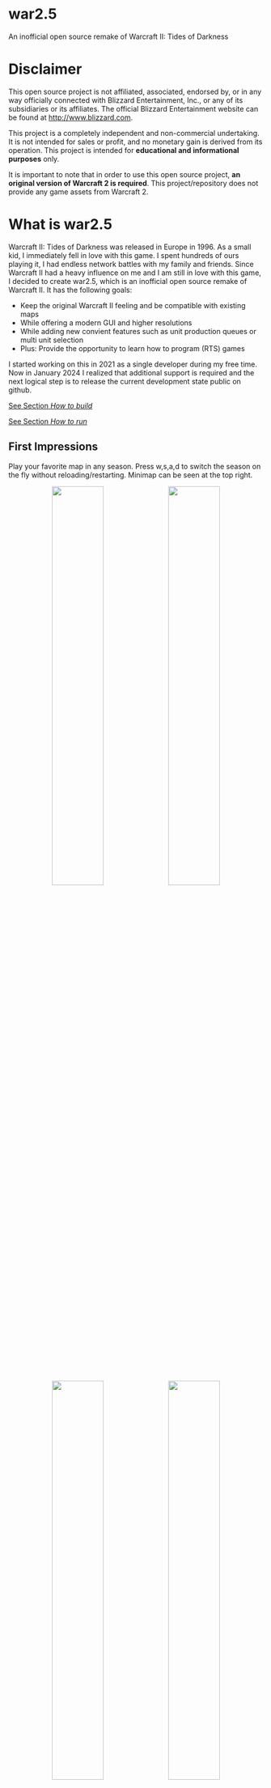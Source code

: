 # war2.5
An inofficial open source remake of Warcraft II: Tides of Darkness

# Disclaimer
This open source project is not affiliated, associated, endorsed by, or in any way officially connected with Blizzard Entertainment, Inc., or any of its subsidiaries or its affiliates. The official Blizzard Entertainment website can be found at http://www.blizzard.com.

This project is a completely independent and non-commercial undertaking. It is not intended for sales or profit, and no monetary gain is derived from its operation. This project is intended for **educational and informational purposes** only.

It is important to note that in order to use this open source project, **an original version of Warcraft 2 is required**. This project/repository does not provide any game assets from Warcraft 2.


# What is war2.5
Warcraft II: Tides of Darkness was released in Europe in 1996. As a small kid, I immediately fell in love with this game. I spent hundreds of ours playing it, I had endless network battles with my family and friends. Since Warcraft II had a heavy influence on me and I am still in love with this game, I decided to create war2.5, which is an inofficial open source remake of Warcraft II. It has the following goals:

- Keep the original Warcraft II feeling and be compatible with existing maps
- While offering a modern GUI and higher resolutions
- While adding new convient features such as unit production queues or multi unit selection
- Plus: Provide the opportunity to learn how to program (RTS) games

I started working on this in 2021 as a single developer during my free time. Now in January 2024 I realized that additional support is required and the next logical step is to release the current development state public on github.

[See Section *How to build*](#how-to-build)

[See Section *How to run*](#how-to-run-linuxwindows)

## First Impressions
Play your favorite map in any season. Press w,s,a,d to switch the season on the fly without reloading/restarting. Minimap can be seen at the top right.

<p align="center">
  <img src="https://github.com/hsbgit/war25/blob/main/github_media/0%20summer.png" width="45%"/>
  <img src="https://github.com/hsbgit/war25/blob/main/github_media/0%20swamp.png" width="45%"/>
</p>
<p align="center">
  <img src="https://github.com/hsbgit/war25/blob/main/github_media/0%20wasteland.png" width="45%"/>
  <img src="https://github.com/hsbgit/war25/blob/main/github_media/0%20winter.png" width="45%"/>
</p>


## Programming language: C++ and a bit of C
C++ is the programming language I started learning programming with. I wanted to create an open source project that uses object-oriented programming (OOP) in modern C++. Thus, classes, inheritance, polymorphism and further concepts are used. My goal was to write code that is maintainable and flexible while using modern C++ such as C++17 and C++20 features. You know Warcraft II and as a programmer you expect objects of type "Mage"? Then just look into Mage.h and Mage.cpp. Interested in how Peasants mine gold? Just open CompositeStateMining.h and have a look. 

The current game is designed using the RTS lockstep approach. This means, all relevant actions such as unit production or movements result in events that are executed at the beginning of a new gameframe (=tick). This is especially important when considering so far missing multiplayer code. The current code is far from perfect, but I think it allows you to contribute. You contribution is highly welcomed!

[See Section *How to build*](#how-to-build)

## What is the current state of development of war2.5?
As written, I worked for three years in my rare freetime, completely alone on this project. Nonetheless, this project has a quite advanced development state. war2.5 is at least a bit playable! Many game mechanics have already been implemented. However, several major components are still missing, such as proper animation and time/frame management, network, AI... Just some of the things that work:

-	Compatible with 99% of the existing *.pud files. Some *.pud lead to crashes but this is sth. for later investigation
-	Sound
-	Full working minimap
-	All human and orc buildings are fully functional
-	Town halls and towers can be upgraded
-	Technology upgrades are working
-	Peasants can chop wood, mine gold
-	(Land) Units can move, patrol
-	Fully working AStar path finding
-	Some units already have their special abilities, e.g. demolition dwarfes can explode, ogre mages can cast runes, etc.
-	...

[See Section *How to run*](#how-to-run)


## Big Thanks
This work would definitely not have been possible without

 - [Warcraft II PUDs utilities](https://github.com/war2/war2tools) written by Jean Guyomarc'h to handle pud files and icons
 - [Wargus Importer and scripts for Warcraft II](https://github.com/Wargus/wargus) which are used to initially extract media from the original Warcraft 2 copy

## What is missing in war2.5? What can I contribute?
Oh well, a lot of things are either missing, buggy or might be optimized. There are small things you could start with, e.g., when double clicking a unit all visible units of the same type should be selected. And there are big things you could contribute, e.g., optimizing pathfinding. Some more examples:

- Do not allow Townhall placement too close to goldmines
- Fix unit animations, e.g., Peasants currently always carry wood
- Peasants should only be able to build water buildings on the coastline, not on grass...
- Air units are implemented, but buggy as they cover 4 tiles. If you move them around, you will likely get a crash
- Same: Sea units are existing, but buggy as they cover 4 tiles. If you move them around, you will likely get a crash
- Pathfinding: shortest entry/exit between a Townhall and Goldmine (so far gold is returned to the top left tile of a Townhall)
- Correct forest and mountain tiles when wood is chopped or mountains exploded
- Annoying units by clicking on them
- Soundmanager: Just play a specific sound once per gameframe to avoid "sound cracks"
- Message system. E.g., if a peasant says "Work done" you should be able to press space to get to the message origin

As you can see, there are plenty of places to start with. You contribution is highly welcomed!

## More Impressions
**Debug mode** allows for, e.g., inspecting tiles: 
<p align="center">
  <img src="https://github.com/hsbgit/war25/blob/main/github_media/1%20debug_mode.png" width="100%"/>
</p>


**Exploration** is partially working:
<p align="center">
  <img src="https://github.com/hsbgit/war25/blob/main/github_media/2%20exploration.png" width="100%"/>
</p>


Buildings **have production queues**:
<p align="center">
  <img src="https://github.com/hsbgit/war25/blob/main/github_media/3%20production%20queues.png" width="60%"/>
</p>


Select and command as many units as you like:
<p align="center">
  <img src="https://github.com/hsbgit/war25/blob/main/github_media/4%20multi%20unit%20selection.png" width="60%"/>
</p>


Pathfinding using **AStar**:
<p align="center">
  <img src="https://github.com/hsbgit/war25/blob/main/github_media/5%20path%20finding%201.png" width="55%"/>
  <img src="https://github.com/hsbgit/war25/blob/main/github_media/5%20path%20finding%202.png" width="55%"/>
</p>


Play the original **game music** (or add own sound files):
<p align="center">
  <img src="https://github.com/hsbgit/war25/blob/main/github_media/6%20music%20player.png" width="40%"/>
</p>


Use the **pud browser** to load any map you want:
<p align="center">
  <img src="https://github.com/hsbgit/war25/blob/main/github_media/7%20pud%20browser.png" width="60%"/>
</p>


<p align="center">
  <img src="https://github.com/hsbgit/war25/blob/main/github_media/7%20pud%20browser%20map%20loaded.png" width="80%"/>
</p>



# How to build
## Linux
Building on linux has been done on Ubuntu.
**Note:** war2.5 can be built&run on Ubuntu also inside VirtualBox. 

### 1. Install Required Packages
```bash
sudo apt install libsdl2-image-2.0-0 libsdl2-image-dev libsdl2-mixer-2.0-0 libsdl2-mixer-dev libsdl2-ttf-2.0-0 libsdl2-ttf-dev git cmake  
```

### 2. Compile&Install war2tools
```bash
git clone https://github.com/war2/war2tools.git
cd war2tools
mkdir build
cd build
cmake ..
make
sudo make install
```

### 3. Compile&Install glfw
```bash
git clone https://github.com/glfw/glfw.git
cd glfw
mkdir build
cd build
cmake ..
make
sudo make install
```

### 4. Build war25
```bash
git clone https://github.com/hsbgit/war25.git
cd war25/src/build
cmake ..
make -j4
```
**DONE**

## Windows
Unfortunately, we have can’t simply do *sudo apt-get install* all required libs when using windows. Hence, we have to get the following third party libraries on our own. However, we do not build them; We simply use the provided releases.

**To make things even more simple, a fully functional set of libs is already included in 3rdparty/win. This means the following steps are not required unless you want to change to another lib version.**

### SDL2
* https://github.com/libsdl-org/SDL/releases
* Download pre-compiled release for visual studio
* E.g., SDL2-devel-2.30.0-VC.zip
* Unzip into src/3rdparty/win/, e.g., src/3rdparty/win/SDL2-2.30.0/

### SDL_image
* https://github.com/libsdl-org/SDL_image/releases
* Download pre-compiled release for visual studio
* E.g., SDL2_image-devel-2.8.2-VC.zip
* Unzip into src/3rdparty/win/

### SDL_mixer
* https://github.com/libsdl-org/SDL_mixer/releases
* Download pre-compiled release for visual studio
* E.g., SDL2_mixer-devel-2.8.0-VC.zip
* Unzip into src/3rdparty/win/

### war2tools
war2tools has no pre-compiled release. Thus, we have to compile this lib on our own:

* Clone https://github.com/war2/war2tools.git
* Extract
* Open with cmake-gui
* Set "Where to build the binaries" to a new "build" folder
* Generate
* Compile with visual studio
* Copy build/libpud/Release/libpud.lib and libwar2.lib into src/3rdparty/win/war2tools/lib
* Copy include folder to src/3rdparty/win/war2tools/include

### CMakeLists.txt
Change the windows src/3rdparty/win/ paths to the paths corresponding with the correct lib version numbers.

### CMake (cmake-gui)
* Install and start cmake-gui
* _Where is the source code:_ Enter absolute path to _src/_ folder
* _Where to build the binaries:_ Enter absolute path to existing _src/build_ folder
* Press _Configure_ button
* Press _Generate_ button
* E.g., Visual Studio solution file (*.sln) has been generated into _src/build_, open it

**Done**, compiling and linking should work.

### Required DLLs
Copy DLLs from their respective lib folders to the build folder
* SDL2_image.dll
* SDL2_mixer.dll
* SDL2.dll


# How to run (Linux&Windows)
This repository does not contain any Warcraft 2 assets. Hence, to run war2.5, a Warcraft 2 Battle.Net edition is required for data extraction. Your CD folder should look like this:

<p align="center">
  <img src="https://github.com/hsbgit/war25/blob/main/github_media/war2_iso_contents.png"/>
</p>

As a first step, we have to extract the assets (sounds, graphics, etc.) from the CD. This work would definitely not be possible without [Wargus Importer and scripts for Warcraft II](https://github.com/Wargus/wargus) which are used to initially extract assets from your original Warcraft 2 copy.

* [Download the wartool executable](https://github.com/hsbgit/war25/raw/main/wartool/wartool.zip). The wartool executable as a part of the Wargus project allows extracting required assets from your Battle.Net CD.
* Use wartool (Linux) or wartool.exe (Windows)
* Run (replace _your_warcraft2_cd_folder_ with the actual folder path):
```bash
wartool.exe your_warcraft2_cd_folder extracted_data
```
* Folder _extracted_data_ should now contain several folders
* Copy the folders _extracted_data/graphics_, _extracted_data/music_ and _extracted_data/sounds_ into the war2.5 _build/data_ folder
* The final result should look like this (the folders _maps_ and _tilesets_ where already included inside the  _build/data_ folder):

<p align="center">
  <img src="https://github.com/hsbgit/war25/blob/main/github_media/war25_build_data.png"/>
</p>

That's it, start war2.5!
